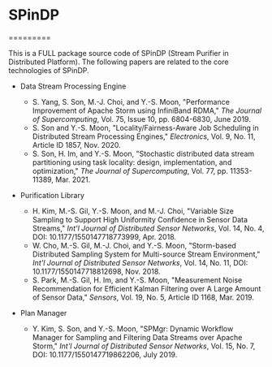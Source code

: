 # SPinDP
=========

This is a FULL package source code of SPinDP (Stream Purifier in Distributed Platform).
The following papers are related to the core technologies of SPinDP.

* Data Stream Processing Engine
  - S. Yang, S. Son, M.-J. Choi, and Y.-S. Moon, "Performance Improvement of Apache Storm using InfiniBand RDMA," _The Journal of Supercomputing_, Vol. 75, Issue 10, pp. 6804-6830, June 2019.
  - S. Son and Y.-S. Moon, "Locality/Fairness-Aware Job Scheduling in Distributed Stream Processing Engines," _Electronics_, Vol. 9, No. 11, Article ID 1857, Nov. 2020.
  - S. Son, H. Im, and Y.-S. Moon, "Stochastic distributed data stream partitioning using task locality: design, implementation, and optimization," _The Journal of Supercomputing_, Vol. 77, pp. 11353-11389, Mar. 2021.
 
* Purification Library
  - H. Kim, M.-S. Gil, Y.-S. Moon, and M.-J. Choi, "Variable Size Sampling to Support High Uniformity Confidence in Sensor Data Streams," _Int'l Journal of Distributed Sensor Networks_, Vol. 14, No. 4, DOI: 10.1177/1550147718773999, Apr. 2018.
  - W. Cho, M.-S. Gil, M.-J. Choi, and Y.-S. Moon, "Storm-based Distributed Sampling System for Multi-source Stream Environment," _Int'l Journal of Distributed Sensor Networks_, Vol. 14, No. 11, DOI: 10.1177/1550147718812698, Nov. 2018.
  - S. Park, M.-S. Gil, H. Im, and Y.-S. Moon, "Measurement Noise Recommendation for Efficient Kalman Filtering over A Large Amount of Sensor Data," _Sensors_, Vol. 19, No. 5, Article ID 1168, Mar. 2019. 
  
* Plan Manager
  - Y. Kim, S. Son, and Y.-S. Moon, "SPMgr: Dynamic Workflow Manager for Sampling and Filtering Data Streams over Apache Storm," _Int'l Journal of Distributed Sensor Networks_, Vol. 15, No. 7, DOI: 10.1177/1550147719862206, July 2019.
  
